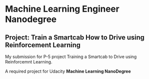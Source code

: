 # Machine Learning Engineer Nanodegree
## Project: Train a Smartcab How to Drive using Reinforcement Learning

My submission for P-5 project Training a Smartcab to Drive using Reinforcemnt Learning. 

A required project for Udacity **Machine Learning NanoDegree**

